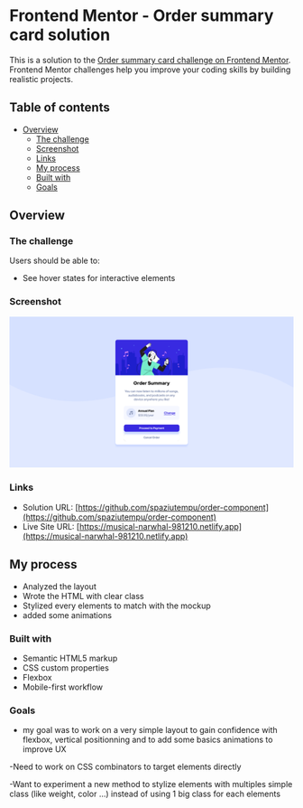 # Frontend Mentor - Order summary card solution

This is a solution to the [Order summary card challenge on Frontend Mentor](https://www.frontendmentor.io/challenges/order-summary-component-QlPmajDUj). Frontend Mentor challenges help you improve your coding skills by building realistic projects.

## Table of contents

- [Overview](#overview)
  - [The challenge](#the-challenge)
  - [Screenshot](#screenshot)
  - [Links](#links)
  - [My process](#my-process)
  - [Built with](#built-with)
  - [Goals](#goals)

## Overview

### The challenge

Users should be able to:

- See hover states for interactive elements

### Screenshot

![](./screenshot.jpg)

### Links

- Solution URL: [https://github.com/spaziutempu/order-component](https://github.com/spaziutempu/order-component)
- Live Site URL: [https://musical-narwhal-981210.netlify.app](https://musical-narwhal-981210.netlify.app)

## My process

- Analyzed the layout
- Wrote the HTML with clear class
- Stylized every elements to match with the mockup
- added some animations

### Built with

- Semantic HTML5 markup
- CSS custom properties
- Flexbox
- Mobile-first workflow

### Goals

- my goal was to work on a very simple layout to gain confidence with flexbox, vertical positionning and to add some basics animations to improve UX

-Need to work on CSS combinators to target elements directly

-Want to experiment a new method to stylize elements with multiples simple class (like weight, color ...) instead of using 1 big class for each elements
